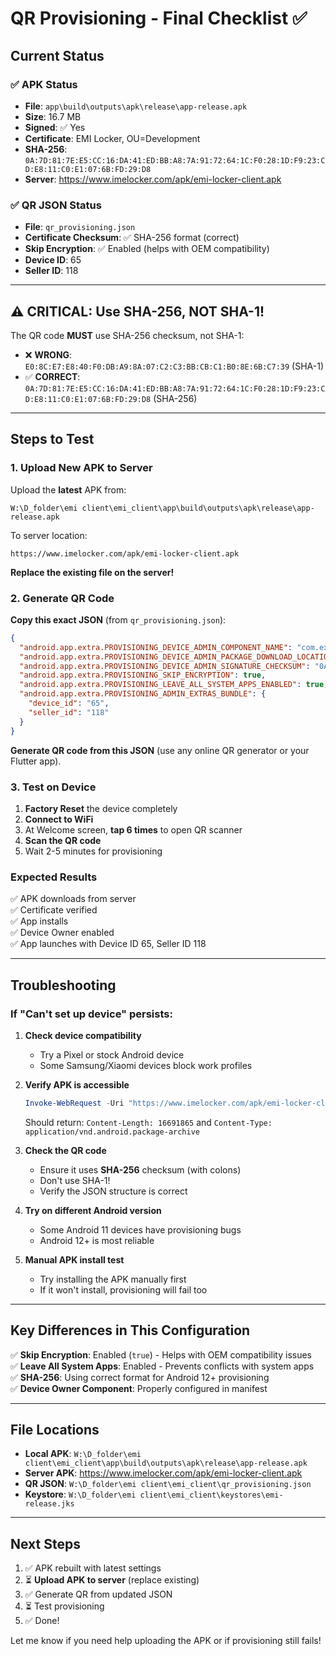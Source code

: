 # QR Provisioning - Final Checklist ✅

## Current Status

### ✅ APK Status
- **File**: `app\build\outputs\apk\release\app-release.apk`
- **Size**: 16.7 MB
- **Signed**: ✅ Yes
- **Certificate**: EMI Locker, OU=Development
- **SHA-256**: `0A:7D:81:7E:E5:CC:16:DA:41:ED:BB:A8:7A:91:72:64:1C:F0:28:1D:F9:23:CD:E8:11:C0:E1:07:6B:FD:29:D8`
- **Server**: https://www.imelocker.com/apk/emi-locker-client.apk

### ✅ QR JSON Status
- **File**: `qr_provisioning.json`
- **Certificate Checksum**: ✅ SHA-256 format (correct)
- **Skip Encryption**: ✅ Enabled (helps with OEM compatibility)
- **Device ID**: 65
- **Seller ID**: 118

---

## ⚠️ CRITICAL: Use SHA-256, NOT SHA-1!

The QR code **MUST** use SHA-256 checksum, not SHA-1:
- ❌ **WRONG**: `E0:8C:E7:E8:40:F0:DB:A9:8A:07:C2:C3:BB:CB:C1:B0:8E:6B:C7:39` (SHA-1)
- ✅ **CORRECT**: `0A:7D:81:7E:E5:CC:16:DA:41:ED:BB:A8:7A:91:72:64:1C:F0:28:1D:F9:23:CD:E8:11:C0:E1:07:6B:FD:29:D8` (SHA-256)

---

## Steps to Test

### 1. Upload New APK to Server

Upload the **latest** APK from:
```
W:\D_folder\emi client\emi_client\app\build\outputs\apk\release\app-release.apk
```

To server location:
```
https://www.imelocker.com/apk/emi-locker-client.apk
```

**Replace the existing file on the server!**

### 2. Generate QR Code

**Copy this exact JSON** (from `qr_provisioning.json`):
```json
{
  "android.app.extra.PROVISIONING_DEVICE_ADMIN_COMPONENT_NAME": "com.example.emilockerclient/.admin.EmiAdminReceiver",
  "android.app.extra.PROVISIONING_DEVICE_ADMIN_PACKAGE_DOWNLOAD_LOCATION": "https://www.imelocker.com/apk/emi-locker-client.apk",
  "android.app.extra.PROVISIONING_DEVICE_ADMIN_SIGNATURE_CHECKSUM": "0A:7D:81:7E:E5:CC:16:DA:41:ED:BB:A8:7A:91:72:64:1C:F0:28:1D:F9:23:CD:E8:11:C0:E1:07:6B:FD:29:D8",
  "android.app.extra.PROVISIONING_SKIP_ENCRYPTION": true,
  "android.app.extra.PROVISIONING_LEAVE_ALL_SYSTEM_APPS_ENABLED": true,
  "android.app.extra.PROVISIONING_ADMIN_EXTRAS_BUNDLE": {
    "device_id": "65",
    "seller_id": "118"
  }
}
```

**Generate QR code from this JSON** (use any online QR generator or your Flutter app).

### 3. Test on Device

1. **Factory Reset** the device completely
2. **Connect to WiFi**
3. At Welcome screen, **tap 6 times** to open QR scanner
4. **Scan the QR code**
5. Wait 2-5 minutes for provisioning

### Expected Results

✅ APK downloads from server  
✅ Certificate verified  
✅ App installs  
✅ Device Owner enabled  
✅ App launches with Device ID 65, Seller ID 118  

---

## Troubleshooting

### If "Can't set up device" persists:

1. **Check device compatibility**
   - Try a Pixel or stock Android device
   - Some Samsung/Xiaomi devices block work profiles

2. **Verify APK is accessible**
   ```powershell
   Invoke-WebRequest -Uri "https://www.imelocker.com/apk/emi-locker-client.apk" -Method Head
   ```
   Should return: `Content-Length: 16691865` and `Content-Type: application/vnd.android.package-archive`

3. **Check the QR code**
   - Ensure it uses **SHA-256** checksum (with colons)
   - Don't use SHA-1!
   - Verify the JSON structure is correct

4. **Try on different Android version**
   - Some Android 11 devices have provisioning bugs
   - Android 12+ is most reliable

5. **Manual APK install test**
   - Try installing the APK manually first
   - If it won't install, provisioning will fail too

---

## Key Differences in This Configuration

✅ **Skip Encryption**: Enabled (`true`) - Helps with OEM compatibility issues  
✅ **Leave All System Apps**: Enabled - Prevents conflicts with system apps  
✅ **SHA-256**: Using correct format for Android 12+ provisioning  
✅ **Device Owner Component**: Properly configured in manifest  

---

## File Locations

- **Local APK**: `W:\D_folder\emi client\emi_client\app\build\outputs\apk\release\app-release.apk`
- **Server APK**: https://www.imelocker.com/apk/emi-locker-client.apk
- **QR JSON**: `W:\D_folder\emi client\emi_client\qr_provisioning.json`
- **Keystore**: `W:\D_folder\emi client\emi_client\keystores\emi-release.jks`

---

## Next Steps

1. ✅ APK rebuilt with latest settings
2. ⏳ **Upload APK to server** (replace existing)
3. ✅ Generate QR from updated JSON
4. ⏳ Test provisioning
5. ✅ Done!

Let me know if you need help uploading the APK or if provisioning still fails!

